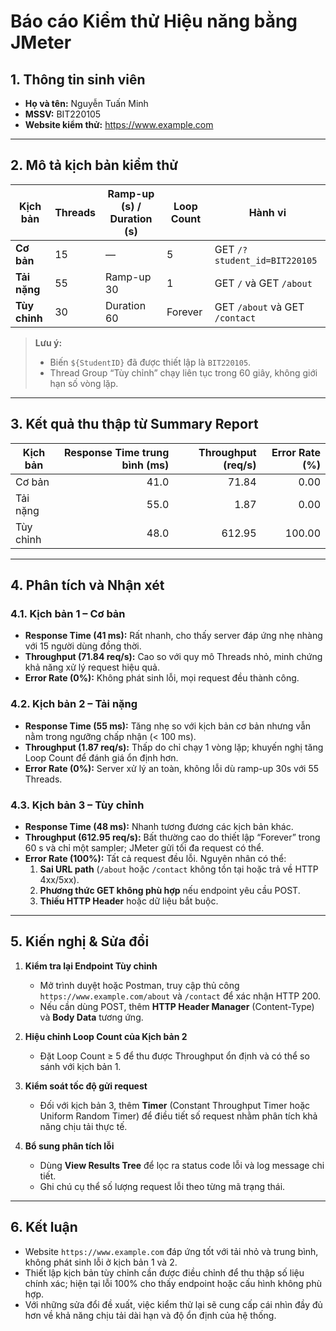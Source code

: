 # Báo cáo Kiểm thử Hiệu năng bằng JMeter

## 1. Thông tin sinh viên  
- **Họ và tên:** Nguyễn Tuấn Minh  
- **MSSV:** BIT220105  
- **Website kiểm thử:** https://www.example.com  


---

## 2. Mô tả kịch bản kiểm thử  

| Kịch bản     | Threads                   | Ramp-up (s) / Duration (s) | Loop Count | Hành vi                                              |
|--------------|---------------------------|----------------------------|------------|------------------------------------------------------|
| **Cơ bản**   | 15                        | —                          | 5          | GET `/?student_id=BIT220105`                        |
| **Tải nặng** | 55                        | Ramp-up 30                 | 1          | GET `/` và GET `/about`                              |
| **Tùy chỉnh**| 30                        | Duration 60                | Forever    | GET `/about` và GET `/contact`                       |

> **Lưu ý:**  
> - Biến `${StudentID}` đã được thiết lập là `BIT220105`.  
> - Thread Group “Tùy chỉnh” chạy liên tục trong 60 giây, không giới hạn số vòng lặp.  

---

## 3. Kết quả thu thập từ Summary Report

| Kịch bản     | Response Time trung bình (ms) | Throughput (req/s) | Error Rate (%) |
|--------------|-------------------------------:|-------------------:|---------------:|
| Cơ bản       |                           41.0 |             71.84  |           0.00 |
| Tải nặng     |                           55.0 |              1.87  |           0.00 |
| Tùy chỉnh    |                           48.0 |            612.95  |         100.00 |

---

## 4. Phân tích và Nhận xét  

### 4.1. Kịch bản 1 – Cơ bản  
- **Response Time (41 ms):** Rất nhanh, cho thấy server đáp ứng nhẹ nhàng với 15 người dùng đồng thời.  
- **Throughput (71.84 req/s):** Cao so với quy mô Threads nhỏ, minh chứng khả năng xử lý request hiệu quả.  
- **Error Rate (0%):** Không phát sinh lỗi, mọi request đều thành công.

### 4.2. Kịch bản 2 – Tải nặng  
- **Response Time (55 ms):** Tăng nhẹ so với kịch bản cơ bản nhưng vẫn nằm trong ngưỡng chấp nhận (< 100 ms).  
- **Throughput (1.87 req/s):** Thấp do chỉ chạy 1 vòng lặp; khuyến nghị tăng Loop Count để đánh giá ổn định hơn.  
- **Error Rate (0%):** Server xử lý an toàn, không lỗi dù ramp-up 30s với 55 Threads.

### 4.3. Kịch bản 3 – Tùy chỉnh  
- **Response Time (48 ms):** Nhanh tương đương các kịch bản khác.  
- **Throughput (612.95 req/s):** Bất thường cao do thiết lập “Forever” trong 60 s và chỉ một sampler; JMeter gửi tối đa request có thể.  
- **Error Rate (100%):** Tất cả request đều lỗi. Nguyên nhân có thể:  
  1. **Sai URL path** (`/about` hoặc `/contact` không tồn tại hoặc trả về HTTP 4xx/5xx).  
  2. **Phương thức GET không phù hợp** nếu endpoint yêu cầu POST.  
  3. **Thiếu HTTP Header** hoặc dữ liệu bắt buộc.

---

## 5. Kiến nghị & Sửa đổi  

1. **Kiểm tra lại Endpoint Tùy chỉnh**  
   - Mở trình duyệt hoặc Postman, truy cập thủ công `https://www.example.com/about` và `/contact` để xác nhận HTTP 200.  
   - Nếu cần dùng POST, thêm **HTTP Header Manager** (Content-Type) và **Body Data** tương ứng.

2. **Hiệu chỉnh Loop Count của Kịch bản 2**  
   - Đặt Loop Count ≥ 5 để thu được Throughput ổn định và có thể so sánh với kịch bản 1.

3. **Kiểm soát tốc độ gửi request**  
   - Đối với kịch bản 3, thêm **Timer** (Constant Throughput Timer hoặc Uniform Random Timer) để điều tiết số request nhằm phân tích khả năng chịu tải thực tế.

4. **Bổ sung phân tích lỗi**  
   - Dùng **View Results Tree** để lọc ra status code lỗi và log message chi tiết.  
   - Ghi chú cụ thể số lượng request lỗi theo từng mã trạng thái.

---

## 6. Kết luận  

- Website `https://www.example.com` đáp ứng tốt với tải nhỏ và trung bình, không phát sinh lỗi ở kịch bản 1 và 2.  
- Thiết lập kịch bản tùy chỉnh cần được điều chỉnh để thu thập số liệu chính xác; hiện tại lỗi 100% cho thấy endpoint hoặc cấu hình không phù hợp.  
- Với những sửa đổi đề xuất, việc kiểm thử lại sẽ cung cấp cái nhìn đầy đủ hơn về khả năng chịu tải dài hạn và độ ổn định của hệ thống.

